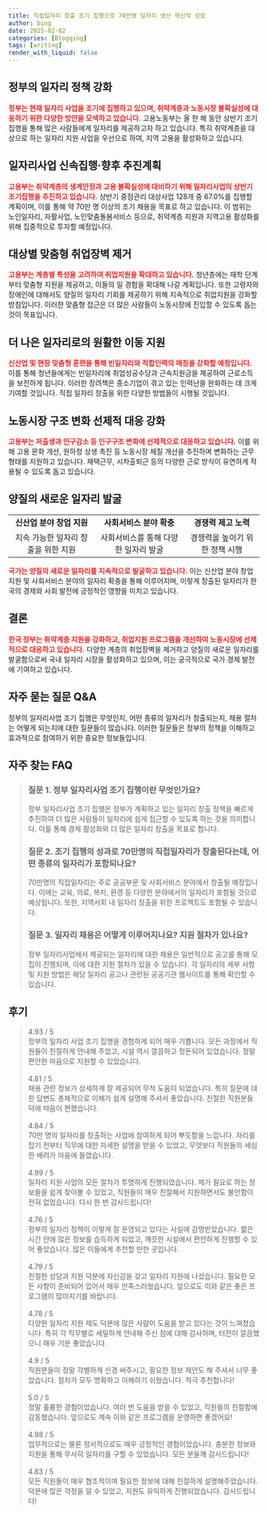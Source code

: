 ```yaml
---
title: 직접일자리 창출 조기 집행으로 70만명 일자리 생산 혁신적 성장
author: bing
date: 2025-02-02
categories: [Blogging]
tags: [writing]
render_with_liquid: false
---
```



<h2 id='일자리 정책 강화'>정부의 일자리 정책 강화</h2>

<p><b><span style="color: #ee2323;">정부는 현재 일자리 사업을 조기에 집행하고 있으며, 취약계층과 노동시장 불확실성에 대응하기 위한 다양한 방안을 모색하고 있습니다.</span></b> 고용노동부는 올 한 해 동안 상반기 조기집행을 통해 많은 사람들에게 일자리를 제공하고자 하고 있습니다. 특히 취약계층을 대상으로 하는 일자리 지원 사업을 우선으로 하여, 지역 고용을 활성화하고 있습니다.</p>

<h2 id='일자리사업 신속집행 계획'>일자리사업 신속집행·향후 추진계획</h2>

<p><b><span style="color: #ee2323;">고용부는 취약계층의 생계안정과 고용 불확실성에 대비하기 위해 일자리사업의 상반기 조기집행을 추진하고 있습니다.</span></b> 상반기 중점관리 대상사업 128개 중 67.0%를 집행할 계획이며, 이를 통해 약 70만 명 이상의 조기 채용을 목표로 하고 있습니다. 이 범위는 노인일자리, 자활사업, 노인맞춤돌봄서비스 등으로, 취약계층 지원과 지역고용 활성화를 위해 집중적으로 투자할 예정입니다.</p>

<h2 id='취업장벽 제거 방안'>대상별 맞춤형 취업장벽 제거</h2>

<p><b><span style="color: #ee2323;">고용부는 계층별 특성을 고려하여 취업지원을 확대하고 있습니다.</span></b> 청년층에는 재학 단계부터 맞춤형 지원을 제공하고, 이들의 일 경험을 확대해 나갈 계획입니다. 또한 고령자와 장애인에 대해서도 양질의 일자리 기회를 제공하기 위해 지속적으로 취업지원을 강화할 방침입니다. 이러한 맞춤형 접근은 더 많은 사람들이 노동시장에 진입할 수 있도록 돕는 것이 목표입니다.</p>

<h2 id='일자리 이동 지원'>더 나은 일자리로의 원활한 이동 지원</h2>

<p><b><span style="color: #ee2323;">신산업 및 현장 맞춤형 훈련을 통해 빈일자리와 적합인력의 매칭을 강화할 예정입니다.</span></b> 이를 통해 청년들에게는 빈일자리에 취업성공수당과 근속지원금을 제공하여 근로소득을 보전하게 됩니다. 이러한 장려책은 중소기업이 겪고 있는 인력난을 완화하는 데 크게 기여할 것입니다. 직접 일자리 창출을 위한 다양한 방법들이 시행될 것입니다.</p>

<h2 id='노동시장 구조 변화'>노동시장 구조 변화 선제적 대응 강화</h2>

<p><b><span style="color: #ee2323;">고용부는 저출생과 인구감소 등 인구구조 변화에 선제적으로 대응하고 있습니다.</span></b> 이를 위해 고용 문화 개선, 원하청 상생 촉진 등 노동시장 체질 개선을 추진하며 변화하는 근무 형태를 지원하고 있습니다. 재택근무, 시차출퇴근 등의 다양한 근로 방식이 유연하게 적용될 수 있도록 돕고 있습니다.</p>

<h2 id='새로운 일자리 발굴'>양질의 새로운 일자리 발굴</h2>

<table>
    <tr>
        <td style="text-align: center; height: 17px;"><b>신산업 분야 창업 지원</b></td>
        <td style="text-align: center; height: 17px;"><b>사회서비스 분야 확충</b></td>
        <td style="text-align: center; height: 17px;"><b>경쟁력 제고 노력</b></td>
    </tr>
    <tr>
        <td style="text-align: center; height: 17px;">지속 가능한 일자리 창출을 위한 지원</td>
        <td style="text-align: center; height: 17px;">사회서비스를 통해 다양한 일자리 발굴</td>
        <td style="text-align: center; height: 17px;">경쟁력을 높이기 위한 정책 시행</td>
    </tr>
</table>

<p><b><span style="color: #ee2323;">국가는 양질의 새로운 일자리를 지속적으로 발굴하고 있습니다.</span></b> 이는 신산업 분야 창업 지원 및 사회서비스 분야의 일자리 확충을 통해 이루어지며, 이렇게 창출된 일자리가 한국의 경제와 사회 발전에 긍정적인 영향을 미치고 있습니다.</p>

<h2 id='결론'>결론</h2>

<p><b><span style="color: #ee2323;">한국 정부는 취약계층 지원을 강화하고, 취업지원 프로그램을 개선하여 노동시장에 선제적으로 대응하고 있습니다.</span></b> 다양한 계층의 취업장벽을 제거하고 양질의 새로운 일자리를 발굴함으로써 국내 일자리 시장을 활성화하고 있으며, 이는 궁극적으로 국가 경제 발전에 기여하고 있습니다.</p>

<h2 id='자주 묻는 질문'>자주 묻는 질문 Q&A</h2>

<p>정부의 일자리사업 조기 집행은 무엇인지, 어떤 종류의 일자리가 창출되는지, 채용 절차는 어떻게 되는지에 대한 질문들이 많습니다. 이러한 질문들은 정부의 정책을 이해하고 효과적으로 참여하기 위한 중요한 정보들입니다.</p>


<h2 id='자주_찾는_FAQ'>자주 찾는 FAQ</h2>
<div itemscope="" itemtype="https://schema.org/FAQPage"> 
<blockquote> 
<div itemscope="" itemprop="mainEntity" itemtype="https://schema.org/Question"> 
<h3 itemprop="name">질문 1. 정부 일자리사업 조기 집행이란 무엇인가요?</h3> 
<div itemscope="" itemprop="acceptedAnswer" itemtype="https://schema.org/Answer"> 
<span itemprop="text"> 
<p>정부 일자리사업 조기 집행은 정부가 계획하고 있는 일자리 창출 정책을 빠르게 추진하여 더 많은 사람들이 일자리에 쉽게 접근할 수 있도록 하는 것을 의미합니다. 이를 통해 경제 활성화와 더 많은 일자리 창출을 목표로 합니다.</p> 
</span> 
</div> 
</div> 
<div itemscope="" itemprop="mainEntity" itemtype="https://schema.org/Question"> 
<h3 itemprop="name">질문 2. 조기 집행의 성과로 70만명의 직접일자리가 창출된다는데, 어떤 종류의 일자리가 포함되나요?</h3> 
<div itemscope="" itemprop="acceptedAnswer" itemtype="https://schema.org/Answer"> 
<span itemprop="text"> 
<p>70만명의 직접일자리는 주로 공공부문 및 사회서비스 분야에서 창출될 예정입니다. 이에는 교육, 의료, 복지, 환경 등 다양한 분야에서의 일자리가 포함될 것으로 예상됩니다. 또한, 지역사회 내 일자리 창출을 위한 프로젝트도 포함될 수 있습니다.</p> 
</span> 
</div> 
</div> 
<div itemscope="" itemprop="mainEntity" itemtype="https://schema.org/Question"> 
<h3 itemprop="name">질문 3. 일자리 채용은 어떻게 이루어지나요? 지원 절차가 있나요?</h3> 
<div itemscope="" itemprop="acceptedAnswer" itemtype="https://schema.org/Answer"> 
<span itemprop="text"> 
<p>정부 일자리사업에서 제공되는 일자리에 대한 채용은 일반적으로 공고를 통해 모집이 진행되며, 이에 대한 지원 절차가 있을 수 있습니다. 각 일자리의 세부 사항 및 지원 방법은 해당 일자리 공고나 관련된 공공기관 웹사이트를 통해 확인할 수 있습니다.</p> 
</span> 
</div> 
</div> 
</blockquote> 
</div>
<h2 id='후기'>후기</h2>
<div itemscope itemtype="https://schema.org/Product">
  <blockquote>
  <div itemprop="review" itemscope itemtype="https://schema.org/Review">
      <div itemprop="reviewRating" itemscope itemtype="https://schema.org/Rating"> <span itemprop="ratingValue">4.93</span> / <span itemprop="bestRating">5</span> </div>
      <span itemprop="reviewBody">정부의 일자리 사업 조기 집행을 경험하게 되어 매우 기쁩니다. 모든 과정에서 직원들이 친절하게 안내해 주었고, 시설 역시 깔끔하고 정돈되어 있었습니다. 정말 편안한 마음으로 지원할 수 있었습니다.</span>
  </div>
  <br>
  <div itemprop="review" itemscope itemtype="https://schema.org/Review">
      <div itemprop="reviewRating" itemscope itemtype="https://schema.org/Rating"> <span itemprop="ratingValue">4.81</span> / <span itemprop="bestRating">5</span> </div>
      <span itemprop="reviewBody">채용 관련 정보가 상세하게 잘 제공되어 무척 도움이 되었습니다. 특히 질문에 대한 답변도 총체적으로 이해가 쉽게 설명해 주셔서 좋았습니다. 친절한 직원분들 덕에 마음이 편했습니다.</span>
  </div>
  <br>
  <div itemprop="review" itemscope itemtype="https://schema.org/Review">
      <div itemprop="reviewRating" itemscope itemtype="https://schema.org/Rating"> <span itemprop="ratingValue">4.84</span> / <span itemprop="bestRating">5</span> </div>
      <span itemprop="reviewBody">70만 명의 일자리를 창출하는 사업에 참여하게 되어 뿌듯함을 느낍니다. 자리를 잡기 전부터 직무에 대한 자세한 설명을 받을 수 있었고, 무엇보다 직원들의 세심한 배려가 마음에 들었습니다.</span>
  </div>
  <br>
  <div itemprop="review" itemscope itemtype="https://schema.org/Review">
      <div itemprop="reviewRating" itemscope itemtype="https://schema.org/Rating"> <span itemprop="ratingValue">4.99</span> / <span itemprop="bestRating">5</span> </div>
      <span itemprop="reviewBody">일자리 지원 사업의 모든 절차가 투명하게 진행되었습니다. 제가 필요로 하는 정보들을 쉽게 찾아볼 수 있었고, 직원들이 매우 친절해서 지원하면서도 불안함이 전혀 없었습니다. 다시 한 번 감사드립니다!</span>
  </div>
  <br>
  <div itemprop="review" itemscope itemtype="https://schema.org/Review">
      <div itemprop="reviewRating" itemscope itemtype="https://schema.org/Rating"> <span itemprop="ratingValue">4.76</span> / <span itemprop="bestRating">5</span> </div>
      <span itemprop="reviewBody">정부의 일자리 정책이 이렇게 잘 운영되고 있다는 사실에 감명받았습니다. 짧은 시간 안에 많은 정보를 습득하게 되었고, 깨끗한 시설에서 편안하게 진행할 수 있어 좋았습니다. 많은 이들에게 추천할 만한 곳입니다.</span>
  </div>
  <br>
  <div itemprop="review" itemscope itemtype="https://schema.org/Review">
      <div itemprop="reviewRating" itemscope itemtype="https://schema.org/Rating"> <span itemprop="ratingValue">4.79</span> / <span itemprop="bestRating">5</span> </div>
      <span itemprop="reviewBody">친절한 상담과 지원 덕분에 자신감을 갖고 일자리 지원에 나섰습니다. 필요한 모든 사항이 준비되어 있어서 매우 만족스러웠습니다. 앞으로도 이와 같은 좋은 프로그램이 많아지기를 바랍니다.</span>
  </div>
  <br>
  <div itemprop="review" itemscope itemtype="https://schema.org/Review">
      <div itemprop="reviewRating" itemscope itemtype="https://schema.org/Rating"> <span itemprop="ratingValue">4.78</span> / <span itemprop="bestRating">5</span> </div>
      <span itemprop="reviewBody">다양한 일자리 지원 제도 덕분에 많은 사람이 도움을 받고 있다는 것이 느껴졌습니다. 특히 각 직무별로 세밀하게 안내해 주신 점에 대해 감사하며, 터전이 깔끔했으니 매우 기분 좋았습니다.</span>
  </div>
  <br>
  <div itemprop="review" itemscope itemtype="https://schema.org/Review">
      <div itemprop="reviewRating" itemscope itemtype="https://schema.org/Rating"> <span itemprop="ratingValue">4.9</span> / <span itemprop="bestRating">5</span> </div>
      <span itemprop="reviewBody">직원분들이 정말 각별하게 신경 써주시고, 필요한 정보 제안도 해 주셔서 너무 좋았습니다. 절차가 모두 명확하고 이해하기 쉬웠습니다. 적극 추천합니다!</span>
  </div>
  <br>
  <div itemprop="review" itemscope itemtype="https://schema.org/Review">
      <div itemprop="reviewRating" itemscope itemtype="https://schema.org/Rating"> <span itemprop="ratingValue">5.0</span> / <span itemprop="bestRating">5</span> </div>
      <span itemprop="reviewBody">정말 훌륭한 경험이었습니다. 여러 번 도움을 받을 수 있었고, 직원들의 친절함에 감동했습니다. 앞으로도 계속 이와 같은 프로그램을 운영하면 좋겠어요!</span>
  </div>
  <br>
  <div itemprop="review" itemscope itemtype="https://schema.org/Review">
      <div itemprop="reviewRating" itemscope itemtype="https://schema.org/Rating"> <span itemprop="ratingValue">4.98</span> / <span itemprop="bestRating">5</span> </div>
      <span itemprop="reviewBody">업무적으로는 물론 정서적으로도 매우 긍정적인 경험이었습니다. 충분한 정보와 지원을 통해 무사히 일자리를 구할 수 있었습니다. 모든 분들께 감사드립니다!</span>
  </div>
  <br>
  <div itemprop="review" itemscope itemtype="https://schema.org/Review">
      <div itemprop="reviewRating" itemscope itemtype="https://schema.org/Rating"> <span itemprop="ratingValue">4.83</span> / <span itemprop="bestRating">5</span> </div>
      <span itemprop="reviewBody">모든 직원들이 매우 협조적이며 필요한 정보에 대해 친절하게 설명해주었습니다. 덕분에 많은 걱정을 덜 수 있었고, 지원도 유익하게 진행되었습니다. 감사드립니다!</span>
  </div>
  </blockquote>
</div>
